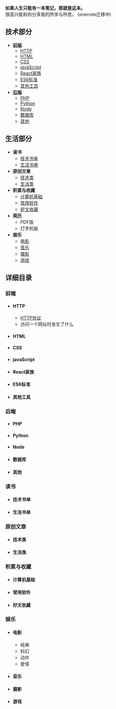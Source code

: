 **如果人生只能有一本笔记，那就是这本。**  
很高兴能和你分享我的所学与所思。
(onenote迁移中)
## 技术部分
- [**前端**](#前端)
	- [HTTP](#http)
	- [HTML](#html)
	- [CSS](#css)
	- [javaScript](#javascript)
	- [React家族](#react家族)
	- [ES6标准](#es6标准)
	- [其他工具](#其他工具)
- [**后端**](#后端)
	- [PHP](#php)
	- [Python](#python)
	- [Node](#node)
	- [数据库](#数据库)
	- [其他](#其他)


## 生活部分
- **读书**
	- [技术书单](#技术书单)
	- [生活书单](#生活书单)
- **原创文章**
	- [技术类](#技术类)
	- [生活类](#生活类)
- **积累与收藏**
	- [计算机基础](#计算机基础)
	- [常用软件](#常用软件)
	- [好文收藏](#好文收藏)
- **简历**
	- PDF版
	- 打字机版
- **娱乐**
	- [电影](#电影)
	- [音乐](#音乐)
	- [摄影](#摄影)
	- [游戏](#游戏)

## 详细目录
### 前端
- #### HTTP
	- [HTTP协议](https://cdn.rawgit.com/huanqingli/life-note/cb4d454f/%E5%89%8D%E7%AB%AF/HTTP/HTTP%E5%8D%8F%E8%AE%AE.md)
	- 访问一个网址时发生了什么
- #### HTML
- #### CSS
- #### javaScript
- #### React家族
- #### ES6标准
- #### 其他工具

### 后端
- #### PHP
- #### Python
- #### Node
- #### 数据库
- #### 其他

### 读书
- #### 技术书单
- #### 生活书单

### 原创文章
- #### 技术类
- #### 生活类

### 积累与收藏
- #### 计算机基础
- #### 常用软件
- #### 好文收藏

### 娱乐
- #### 电影
	- 经典
	- 科幻
	- 动作
	- 爱情
- #### 音乐
- #### 摄影
- #### 游戏
